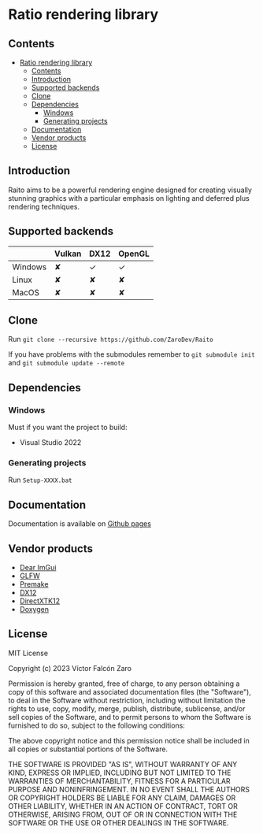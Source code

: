 # Ratio rendering library

## Contents

- [Ratio rendering library](#ratio-rendering-library)
  - [Contents](#contents)
  - [Introduction](#introduction)
  - [Supported backends](#supported-backends)
  - [Clone](#clone)
  - [Dependencies](#dependencies)
    - [Windows](#windows)
    - [Generating projects](#generating-projects)
  - [Documentation](#documentation)
  - [Vendor products](#vendor-products)
  - [License](#license)

## Introduction

Raito aims to be a powerful rendering engine designed for creating visually stunning graphics with a particular emphasis on lighting and deferred plus rendering techniques.

## Supported backends

|         | Vulkan | DX12 | OpenGL |
|---------|--------|------| -------|
| Windows | ✘      | ✓    | ✓     |
| Linux   | ✘      | ✘    | ✘    |
| MacOS   | ✘      | ✘    | ✘    |

## Clone

Run ``git clone --recursive https://github.com/ZaroDev/Raito``

If you have problems with the submodules remember to
``git submodule init`` and ``git submodule update --remote``

## Dependencies

### Windows

Must if you want the project to build:

- Visual Studio 2022

### Generating projects

Run ``Setup-XXXX.bat``

## Documentation

Documentation is available on [Github pages](https://zarodev.github.io/Raito/)

## Vendor products

- [Dear ImGui](https://github.com/ocornut/imgui)
- [GLFW](https://www.glfw.org)
- [Premake](https://premake.github.io)
- [DX12](https://learn.microsoft.com/en-us/windows/win32/direct3d12/directx-12-programming-guide)
- [DirectXTK12](https://github.com/microsoft/DirectXTK12)
- [Doxygen](https://www.doxygen.nl)

## License

MIT License

Copyright (c) 2023 Víctor Falcón Zaro

Permission is hereby granted, free of charge, to any person obtaining a copy
of this software and associated documentation files (the "Software"), to deal
in the Software without restriction, including without limitation the rights
to use, copy, modify, merge, publish, distribute, sublicense, and/or sell
copies of the Software, and to permit persons to whom the Software is
furnished to do so, subject to the following conditions:

The above copyright notice and this permission notice shall be included in all
copies or substantial portions of the Software.

THE SOFTWARE IS PROVIDED "AS IS", WITHOUT WARRANTY OF ANY KIND, EXPRESS OR
IMPLIED, INCLUDING BUT NOT LIMITED TO THE WARRANTIES OF MERCHANTABILITY,
FITNESS FOR A PARTICULAR PURPOSE AND NONINFRINGEMENT. IN NO EVENT SHALL THE
AUTHORS OR COPYRIGHT HOLDERS BE LIABLE FOR ANY CLAIM, DAMAGES OR OTHER
LIABILITY, WHETHER IN AN ACTION OF CONTRACT, TORT OR OTHERWISE, ARISING FROM,
OUT OF OR IN CONNECTION WITH THE SOFTWARE OR THE USE OR OTHER DEALINGS IN THE
SOFTWARE.

